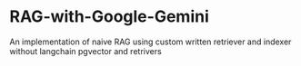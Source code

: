 # RAG-with-Google-Gemini
An implementation of naive RAG using custom written retriever and indexer without langchain pgvector and retrivers 

